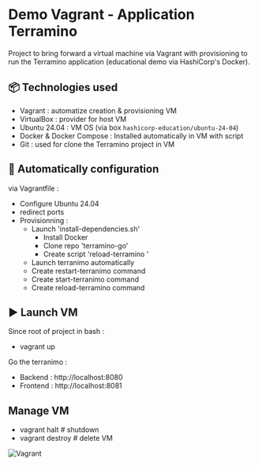 # Demo Vagrant - Application Terramino

Project to bring forward a virtual machine via Vagrant with provisioning to run the Terramino application (educational demo via HashiCorp's Docker).


## 📦 Technologies used

- Vagrant : automatize creation & provisioning VM
- VirtualBox : provider for host VM 
- Ubuntu 24.04 : VM OS (via box `hashicorp-education/ubuntu-24-04`)
- Docker & Docker Compose : Installed automatically in VM with script
- Git : used for clone the Terramino project in VM

## 🔧 Automatically configuration

via Vagrantfile :
- Configure Ubuntu 24.04
- redirect ports
- Provisionning :
	- Launch 'install-dependencies.sh'
		- Install Docker
		- Clone repo 'terramino-go'
		- Create script 'reload-terramino '
	- Launch terranimo automatically
	- Create restart-terranimo command
	- Create start-terranimo command
	- Create reload-terramino command
	
## ▶ Launch VM

Since root of project in bash : 
- vagrant up

Go the terranimo : 
- Backend : http://localhost:8080
- Frontend : http://localhost:8081

## Manage VM

- vagrant halt # shutdown
- vagrant destroy # delete VM 




![Vagrant](https://img.shields.io/badge/Vagrant-2.3+-blue?logo=vagrant)
